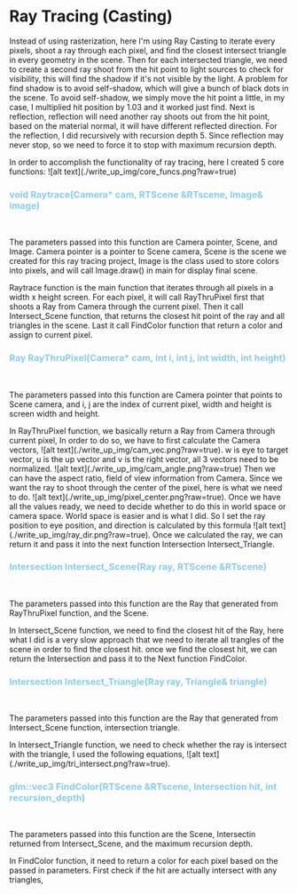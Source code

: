 <h1>Ray Tracing (Casting)</h1>

<div>
<p>
    Instead of using rasterization, here I'm using Ray Casting to iterate every pixels, shoot a ray through each pixel, and find the closest intersect triangle in every geometry in the scene. Then for each intersected triangle, we need to create a second ray shoot from the hit point to light sources to check for visibility, this will find the shadow if it's not visible by the light. A problem for find shadow is to avoid self-shadow, which will give a bunch of black dots in the scene. To avoid self-shadow, we simply move the hit point a little, in my case, I multiplied hit position by 1.03 and it worked just find. Next is reflection, reflection will need another ray shoots out from the hit point, based on the material normal, it will have different reflected direction. For the reflection, I did recursively with recursion depth 5. Since reflection may never stop, so we need to force it to stop with maximum recursion depth.
</p>
</div>
<div>
<p>
In order to accomplish the functionality of ray tracing, here I created 5 core functions: 
![alt text](./write_up_img/core_funcs.png?raw=true)
</p>
</div>
<div>
<h3 style="color:skyblue">void Raytrace(Camera* cam, RTScene &RTscene, Image& image)</h3><br>
<p>
The parameters passed into this function are Camera pointer, Scene, and Image. Camera pointer is a pointer to Scene camera, Scene is the scene we created for this ray tracing project, Image is the class used to store colors into pixels, and will call Image.draw() in main for display final scene.
</p>
<p>Raytrace function is the main function that iterates through all pixels in a width x height screen. For each pixel, it will call RayThruPixel first that shoots a Ray from Camera through the current pixel. Then it call Intersect_Scene function, that returns the closest hit point of the ray and all triangles in the scene. Last it call FindColor function that return a color and assign to current pixel.
</p>

</div>

<div>
<h3 style="color:skyblue">Ray RayThruPixel(Camera* cam, int i, int j, int width, int height)</h3><br>
<p>
The parameters passed into this function are Camera pointer that points to Scene camera, and i, j are the index of current pixel, width and height is screen width and height.
</p>
<p>
In RayThruPixel function, we basically return a Ray from Camera through current pixel, In order to do so, we have to first calculate the Camera vectors, ![alt text](./write_up_img/cam_vec.png?raw=true).
w is eye to target vector, u is the up vector and v is the right vector, all 3 vectors need to be normalized. 
![alt text](./write_up_img/cam_angle.png?raw=true)
Then we can have the aspect ratio, field of view information from Camera. Since we want the ray to shoot through the center of the pixel, here is what we need to do. ![alt text](./write_up_img/pixel_center.png?raw=true).
Once we have all the values ready, we need to decide whether to do this in world space or camera space. World space is easier and is what I did. So I set the ray position to eye position, and direction is calculated by this formula ![alt text](./write_up_img/ray_dir.png?raw=true). Once we calculated the ray, we can return it and pass it into the next function Intersection Intersect_Triangle. 
</p>

</div>

<div>
<h3 style="color:skyblue">Intersection Intersect_Scene(Ray ray, RTScene &RTscene)</h3><br>
<p>
The parameters passed into this function are the Ray that generated from RayThruPixel function, and the Scene.
</p>
<p>
In Intersect_Scene function, we need to find the closest hit of the Ray, here what I did is a very slow approach that we need to iterate all trangles of the scene in order to find the closest hit. once we find the closest hit, we can return the Intersection and pass it to the Next function FindColor.
</p>

</div>


<div>
<h3 style="color:skyblue">Intersection Intersect_Triangle(Ray ray, Triangle& triangle)</h3><br>
<p>
The parameters passed into this function are the Ray that generated from Intersect_Scene function, intersection triangle.
</p>
<p>
In Intersect_Triangle function, we need to check whether the ray is intersect with the triangle, I used the following equations, ![alt text](./write_up_img/tri_intersect.png?raw=true). 
</p>

</div>


<div>
<h3 style="color:skyblue">glm::vec3 FindColor(RTScene &RTscene, Intersection hit, int recursion_depth)</h3><br>
<p>
The parameters passed into this function are the Scene, Intersectin returned from Intersect_Scene, and the maximum recursion depth.
</p>
<p>
In FindColor function, it need to return a color for each pixel based on the passed in parameters. First check if the hit are actually intersect with any triangles, 
</p>

</div>